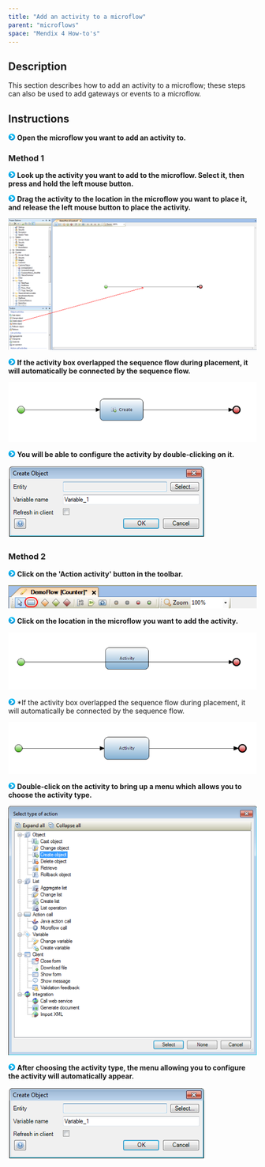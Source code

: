 ```yaml
---
title: "Add an activity to a microflow"
parent: "microflows"
space: "Mendix 4 How-to's"
---
```

## Description

This section describes how to add an activity to a microflow; these steps can also be used to add gateways or events to a microflow.

## Instructions

![](attachments/819203/917932.png) **Open the microflow you want to add an activity to.**

### Method 1

![](attachments/819203/917932.png) **Look up the activity you want to add to the microflow. Select it, then press and hold the left mouse button.**

![](attachments/819203/917932.png) **Drag the activity to the location in the microflow you want to place it, and release the left mouse button to place the activity.**

![](attachments/2621612/2752836.png)

![](attachments/819203/917932.png) **If the activity box overlapped the sequence flow during placement, it will automatically be connected by the sequence flow.**

![](attachments/2621612/2752837.png)

![](attachments/819203/917932.png) **You will be able to configure the activity by double-clicking on it.**

![](attachments/2621612/2752838.png)

### Method 2

![](attachments/819203/917932.png) **Click on the 'Action activity' button in the toolbar.**

![](attachments/2621612/2752835.png)

![](attachments/819203/917932.png) **Click on the location in the microflow you want to add the activity.**

![](attachments/2621612/2752841.png)

![](attachments/819203/917932.png) *If the activity box overlapped the sequence flow during placement, it will automatically be connected by the sequence flow.

![](attachments/2621612/2752831.png)

![](attachments/819203/917932.png) **Double-click on the activity to bring up a menu which allows you to choose the activity type.**

![](attachments/2621612/2752832.png)

![](attachments/819203/917932.png) **After choosing the activity type, the menu allowing you to configure the activity will automatically appear.**

![](attachments/2621612/2752838.png)
